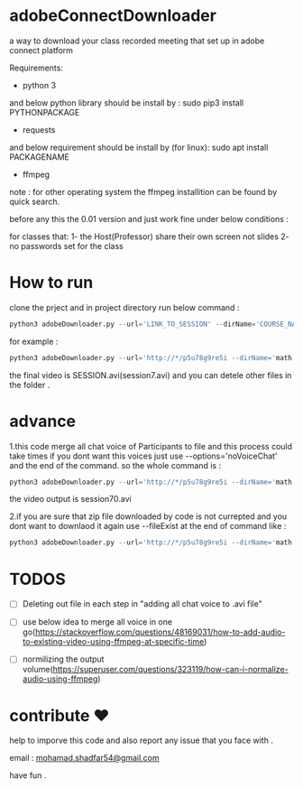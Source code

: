 # adobeConnectDownloader

a way to download your class recorded meeting that set up in adobe connect platform

Requirements:

* python 3

and below python library should be install by : sudo pip3 install PYTHONPACKAGE

* requests

and below requirement should be install by (for linux): sudo apt install PACKAGENAME 

* ffmpeg

note : for other operating system the ffmpeg installition can be found by quick search.

before any this the 0.01 version and just work fine under below conditions :

  for classes that:
    1- the Host(Professor) share their own screen not slides
    2- no passwords set for the class
    
# How to run 

clone the prject and in project directory run below command :

```python
python3 adobeDownloader.py --url='LINK_TO_SESSION' --dirName='COURSE_NAME' --fileName='SESSION'
```

for example :

```python
python3 adobeDownloader.py --url='http://*/p5u78g9re5i --dirName='math' --fileName='session7'
```

the final video is SESSION.avi(session7.avi) and you can detele other files in the folder .

# advance 

1.this code merge all chat voice of Participants to file and this process could take times if you dont want this voices just use --options='noVoiceChat' and the end of the command. so the whole command is :

```python
python3 adobeDownloader.py --url='http://*/p5u78g9re5i --dirName='math' --fileName='session7' --options='noChatVoice'
```

the video output is session70.avi

2.if you are sure that zip file downloaded by code is not currepted and you dont want to downlaod it again use --fileExist at the end of command like :

```python
python3 adobeDownloader.py --url='http://*/p5u78g9re5i --dirName='math' --fileName='session7' --options='noChatVoice --fileExist'
```

# TODOS

- [ ] Deleting out file in each step in "adding all chat voice to .avi file"

- [ ] use below idea to merge all voice in one go(https://stackoverflow.com/questions/48169031/how-to-add-audio-to-existing-video-using-ffmpeg-at-specific-time)

- [ ] normilizing the output volume(https://superuser.com/questions/323119/how-can-i-normalize-audio-using-ffmpeg)

# contribute :heart:

help to imporve this code and also report any issue that you face with .

email : mohamad.shadfar54@gmail.com

have fun .
